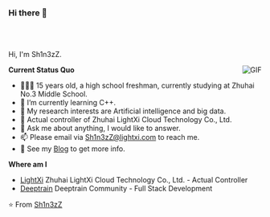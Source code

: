 ### Hi there 👋

<br />
<br />

Hi, I'm Sh1n3zZ.

  <img align="right" alt="GIF" src="https://stats.deeptrain.net/user/Sh1n3zZ" />

**Current Status Quo**

- 👨🏻‍💻 15 years old, a high school freshman, currently studying at Zhuhai No.3 Middle School.
- 🌱 I’m currently learning C++.
- 🤔 My research interests are Artificial intelligence and big data.
- 💼 Actual controller of Zhuhai LightXi Cloud Technology Co., Ltd.
- 💬 Ask me about anything, I would like to answer.
- 📫 Please email via Sh1n3zZ@lightxi.com to reach me.
- 👀 See my [Blog](https://akihitomi.com) to get more info.

**Where am I**

- [LightXi](https://github.com/LightXi/) Zhuhai LightXi Cloud Technology Co., Ltd. - Actual Controller
- [Deeptrain](https://github.com/Deeptrain-Community/) Deeptrain Community - Full Stack Development


⭐️ From [Sh1n3zZ](https://github.com/Sh1n3zZ)
